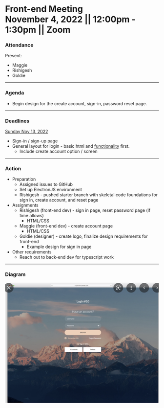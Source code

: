 <h1>Front-end Meeting
<br /> November 4, 2022 || 12:00pm - 1:30pm || Zoom
</h1>

### Attendance 
Present:
- Maggie
- Rishigesh
- Goldie

---
### Agenda 
- Begin design for the create account, sign-in, password reset page.

---
### Deadlines
<ins>Sunday Nov 13, 2022</ins>
- Sign-in / sign-up page
- General layout for login - basic html and <ins>functionality</ins> first. 
  - Include create account option /  screen

---
### Action
- Preparation
  - Assigned issues to GitHub
  - Set up ElectronJS environment
  - Rishigesh - pushed starter branch with skeletal code foundations for sign in, create account, and reset page
- Assignments
  - Rishigesh (front-end dev) - sign in page, reset password page (if time allows)
    - HTML/CSS
  - Maggie (front-end dev) - create account page
    - HTML/CSS
  - Goldie (designer) - create logo, finalize design requirements for front-end
    - Example design for sign in page
- Other requirements
  - Reach out to back-end dev for typescript work

---
### Diagram

![Login Page](/admin/meetings/diagram-sc/login-page.PNG)

